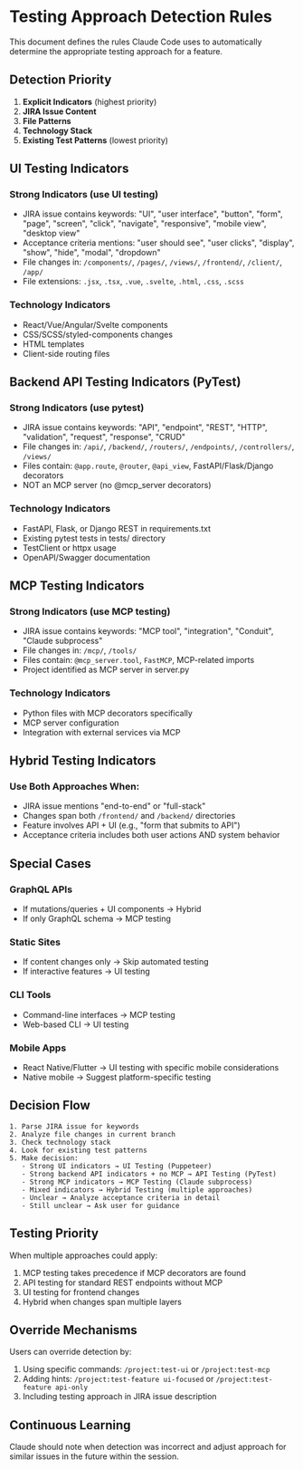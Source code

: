 # Testing Approach Detection Rules

This document defines the rules Claude Code uses to automatically determine the appropriate testing approach for a feature.

## Detection Priority

1. **Explicit Indicators** (highest priority)
2. **JIRA Issue Content**
3. **File Patterns**
4. **Technology Stack**
5. **Existing Test Patterns** (lowest priority)

## UI Testing Indicators

### Strong Indicators (use UI testing)
- JIRA issue contains keywords: "UI", "user interface", "button", "form", "page", "screen", "click", "navigate", "responsive", "mobile view", "desktop view"
- Acceptance criteria mentions: "user should see", "user clicks", "display", "show", "hide", "modal", "dropdown"
- File changes in: `/components/`, `/pages/`, `/views/`, `/frontend/`, `/client/`, `/app/`
- File extensions: `.jsx`, `.tsx`, `.vue`, `.svelte`, `.html`, `.css`, `.scss`

### Technology Indicators
- React/Vue/Angular/Svelte components
- CSS/SCSS/styled-components changes
- HTML templates
- Client-side routing files

## Backend API Testing Indicators (PyTest)

### Strong Indicators (use pytest)
- JIRA issue contains keywords: "API", "endpoint", "REST", "HTTP", "validation", "request", "response", "CRUD"
- File changes in: `/api/`, `/backend/`, `/routers/`, `/endpoints/`, `/controllers/`, `/views/`
- Files contain: `@app.route`, `@router`, `@api_view`, FastAPI/Flask/Django decorators
- NOT an MCP server (no @mcp_server decorators)

### Technology Indicators
- FastAPI, Flask, or Django REST in requirements.txt
- Existing pytest tests in tests/ directory
- TestClient or httpx usage
- OpenAPI/Swagger documentation

## MCP Testing Indicators

### Strong Indicators (use MCP testing)
- JIRA issue contains keywords: "MCP tool", "integration", "Conduit", "Claude subprocess"
- File changes in: `/mcp/`, `/tools/`
- Files contain: `@mcp_server.tool`, `FastMCP`, MCP-related imports
- Project identified as MCP server in server.py

### Technology Indicators
- Python files with MCP decorators specifically
- MCP server configuration
- Integration with external services via MCP

## Hybrid Testing Indicators

### Use Both Approaches When:
- JIRA issue mentions "end-to-end" or "full-stack"
- Changes span both `/frontend/` and `/backend/` directories
- Feature involves API + UI (e.g., "form that submits to API")
- Acceptance criteria includes both user actions AND system behavior

## Special Cases

### GraphQL APIs
- If mutations/queries + UI components → Hybrid
- If only GraphQL schema → MCP testing

### Static Sites
- If content changes only → Skip automated testing
- If interactive features → UI testing

### CLI Tools
- Command-line interfaces → MCP testing
- Web-based CLI → UI testing

### Mobile Apps
- React Native/Flutter → UI testing with specific mobile considerations
- Native mobile → Suggest platform-specific testing

## Decision Flow

```
1. Parse JIRA issue for keywords
2. Analyze file changes in current branch
3. Check technology stack
4. Look for existing test patterns
5. Make decision:
   - Strong UI indicators → UI Testing (Puppeteer)
   - Strong backend API indicators + no MCP → API Testing (PyTest)
   - Strong MCP indicators → MCP Testing (Claude subprocess)
   - Mixed indicators → Hybrid Testing (multiple approaches)
   - Unclear → Analyze acceptance criteria in detail
   - Still unclear → Ask user for guidance
```

## Testing Priority

When multiple approaches could apply:
1. MCP testing takes precedence if MCP decorators are found
2. API testing for standard REST endpoints without MCP
3. UI testing for frontend changes
4. Hybrid when changes span multiple layers

## Override Mechanisms

Users can override detection by:
1. Using specific commands: `/project:test-ui` or `/project:test-mcp`
2. Adding hints: `/project:test-feature ui-focused` or `/project:test-feature api-only`
3. Including testing approach in JIRA issue description

## Continuous Learning

Claude should note when detection was incorrect and adjust approach for similar issues in the future within the session.